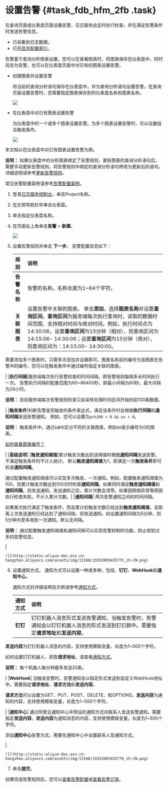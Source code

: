 # 设置告警 {#task_fdb_hfm_2fb .task}

在查询页面或仪表盘页面设置告警，日志服务会定时执行检查，并在满足告警条件时发送告警信息。

-   已采集到日志数据。
-   已[开启并配置索引](intl.zh-CN/用户指南/查询与分析/开启并配置索引.md)。

告警基于查询分析图表设置，您可以在查看图表时，将图表保存在仪表盘中，同时另存为告警，也可以在仪表盘页面中对已有的图表设置告警。

-   创建图表并设置告警

    将当前的查询分析语句保存在仪表盘中，并为查询分析语句设置告警。在查询页面设置告警时，您需要指定图表保存到的仪表盘名称和图表名称。

    ![](http://static-aliyun-doc.oss-cn-hangzhou.aliyuncs.com/assets/img/13160/155530034243219_zh-CN.png)

-   在仪表盘中对已有图表设置告警

    为仪表盘中的一个或多个图表设置告警。为多个图表设置告警时，可以设置组合触发条件。

    ![](http://static-aliyun-doc.oss-cn-hangzhou.aliyuncs.com/assets/img/13160/15553003425774_zh-CN.png)


本文档以在仪表盘中对已有图表设置告警为例。

**说明：** 如果仪表盘中的分析图表绑定了告警规则，更新图表的查询分析语句后，需要手动更新告警规则，将告警规则中绑定的查询分析语句修改为更新后的语句。详细说明请参考[更新告警规则](intl.zh-CN/用户指南/告警/修改与查看告警/修改告警规则.md#update_alarm)。

常见告警配置案例请参考[告警配置案例](../intl.zh-CN/常见问题/告警/告警配置案例.md#)。

1.  登录[日志服务控制台](https://sls.console.aliyun.com)，单击Project名称。 
2.  在左侧导航栏中单击仪表盘。
3.  单击指定仪表盘名称。
4.  在页面右上角单击**告警** \> **新建**。 

    ![](http://static-aliyun-doc.oss-cn-hangzhou.aliyuncs.com/assets/img/13160/15553003425774_zh-CN.png)

5.  设置告警规则并单击 **下一步**。 告警配置信息如下：

    |规则|说明|
    |:-|:-|
    |**告警名称**|告警的名称。名称长度为1~64个字符。|
    |**关联图表**|设置告警中关联的图表。 单击**添加**，选择**图表名称**并设置**查询区间**。**查询区间**为服务端每次执行查询时，读取的数据时间范围，支持相对时间与绝对时间。例如，执行时间点为14:30:06，设置**查询区间**为15分钟（相对），则查询区间为 14:15:06- 14:30:06；设置**查询区间**为15分钟（绝对），则查询区间为：14:15:00- 14:30:00。

 需要添加多个图表时，只需多次添加并设置即可。图表名称前的编号为该图表在告警中的编号，您可以在触发条件中通过编号指定关联的图表。

 |
    |**执行间隔**|服务端每次执行告警检查的时间间隔，即告警规则每隔多长时间执行一次。 告警执行间隔的配置范围为60~86400秒，即最小间隔为60秒，最大间隔为24小时。

 **说明：** 目前服务端每次告警规则检查只会采样处理时间区间开始的前100条数据。

 |
    |**触发条件**|判断告警是否触发的条件表达式，满足该条件时会根据**执行间隔**和**通知间隔**发送告警通知。 例如，您可以设置为`pv%100 > 0 && uv > 0`。

 **说明：** 触发条件中，通过`$编号`区分不同的关联图表，例如`$0`表示编号为0的图表。

[如何查看图表编号？](intl.zh-CN/用户指南/告警/参考信息/告警条件表达式语法.md#searchNO)

 |
    |**高级选项**|
    |**触发通知阈值**|累计触发次数达到该阈值时根据**通知间隔**发送告警。不满足触发条件时不计入统计。 默认**触发通知阈值**为1，即满足一次**触发条件**即可检查**通知间隔**。

 通过配置触发通知阈值可以实现多次触发、一次通知。例如，配置触发通知阈值为100，则累计触发次数达到100次时检查**通知间隔**。如果同时满足**触发通知阈值**和**通知间隔**，则发送通知。发送通知之后，累计次数会清零。如果因网络异常等原因执行检查失败，不计入累计次数。|
    |**通知间隔**| 两次告警通知之间的时间间隔。

 如果某次执行满足了触发条件，而且累计的触发次数已经达到**触发通知阈值**，且距离上次发送通知已经达到了通知间隔，则发送通知。如设置通知间隔为5分钟，则5分钟内至多收到一次通知。默认无间隔。

 **说明：** 通过配置触发通知阈值和通知间隔可以实现告警抑制的功能，防止收到过多的告警信息。

 |

    ![](http://static-aliyun-doc.oss-cn-hangzhou.aliyuncs.com/assets/img/13160/15553003435775_zh-CN.png)

6.  设置通知方式。 通知方式可以设置一种或多种，包括、**钉钉**、**WebHook**和**通知中心**。

    通知方式的详细说明及示例请参考[通知方式](intl.zh-CN/用户指南/告警/设置告警任务/通知方式.md)。

    |通知方式|说明|
    |:---|:-|
    |**钉钉**| 钉钉机器人消息形式发送告警通知，当触发告警时，告警通知会以钉钉机器人消息的形式发送到钉钉群中。需要指定**请求地址**和**发送内容**。

 **发送内容**为钉钉机器人消息的内容，支持使用模板变量，长度为1~500个字符。

 如何设置钉钉机器人、获取**请求地址**，请查看[通知方式](intl.zh-CN/用户指南/告警/设置告警任务/通知方式.md)。

 **说明：** 每个机器人每分钟最多发送20条。

 |
    |**WebHook**| 当触发告警时，告警通知会以指定形式发送到自定义WebHook地址中。需要指定**请求地址**、**请求方法**和**发送内容**。

 **请求方法**可以设置为GET、PUT、POST、DELETE、和OPTIONS。**发送内容**为通知的内容，支持使用模板变量，长度为1~500个字符。

 |
    |**通知中心**| 通过阿里云通知中心中预设的通知方式向联系人发送告警通知。需要指定**发送内容**。**发送内容**为通知消息的内容，支持使用模板变量，长度为1~500个字符。

 添加**通知中心**告警方式，需要在通知中心中设置联系人及通知方式。

 |

    ![](http://static-aliyun-doc.oss-cn-hangzhou.aliyuncs.com/assets/img/13160/15553003435776_zh-CN.png)

7.  单击**提交**。

创建完成告警规则后，您可以[查看告警配置](intl.zh-CN/用户指南/告警/修改与查看告警/管理告警配置.md)或[查看告警记录](intl.zh-CN/用户指南/告警/修改与查看告警/查看告警记录.md)。

